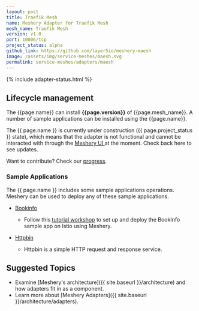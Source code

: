 ```yaml
---
layout: post
title: Traefik Mesh
name: Meshery Adapter for Traefik Mesh
mesh_name: Traefik Mesh
version: v1.0
port: 10006/tcp
project_status: alpha
github_link: https://github.com/layer5io/meshery-maesh
image: /assets/img/service-meshes/maesh.svg
permalink: service-meshes/adapters/maesh
---
```

{% include adapter-status.html %}

## Lifecycle management

The {{page.name}} can install **{{page.version}}** of {{page.mesh_name}}. A number of sample applications can be installed using the {{page.name}}.

The {{ page.name }} is currently under construction ({{ page.project_status }} state), which means that the adapter is not functional and cannot be interacted with through the <a href="/docs/installation#6-you-will-now-be-directed-to-the-meshery-ui"> Meshery UI </a>at the moment. Check back here to see updates.

Want to contribute? Check our [progress](page.github_link).

### Sample Applications

The {{ page.name }} includes some sample applications operations. Meshery can be used to deploy any of these sample applications.  

- [Bookinfo](/docs/guides/sample-apps#bookinfo)
    - Follow this [tutorial workshop](https://github.com/layer5io/istio-service-mesh-workshop/blob/master/lab-2/README.md) to set up and deploy the BookInfo sample app on Istio using Meshery. 
    
- [Httpbin](/docs/guides/sample-apps#httpbin)
    - Httpbin is a simple HTTP request and response service.

    
## Suggested Topics

- Examine [Meshery's architecture]({{ site.baseurl }}/architecture) and how adapters fit in as a component.
- Learn more about [Meshery Adapters]({{ site.baseurl }}/architecture/adapters).


